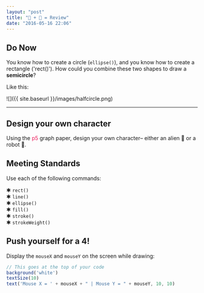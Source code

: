 ```yaml
---
layout: "post"
title: "👾 + 🤖 = Review"
date: "2016-05-16 22:06"
---
```


## Do Now
You know how to create a circle (`ellipse()`), and you know how to create a rectangle ('rect()'). How could you combine these two shapes to draw a **semicircle**?

Like this:

![]({{ site.baseurl }}/images/halfcircle.png)

---

## Design your own character

Using the <span style="color: #ED1F5E">p5</span> graph paper, design your own character– either an alien 👾 or a robot 🤖.

## <span class="mega-octicon octicon-check"></span> Meeting Standards
Use each of the following commands:

✱ `rect()`    
✱ `line()`    
✱ `ellipse()`    
✱ `fill()`    
✱ `stroke()`    
✱ `strokeWeight()`    

## <span class="mega-octicon octicon-rocket"></span> Push yourself for a 4!
Display the `mouseX` and `mouseY` on the screen while drawing:

```javascript
// This goes at the top of your code
background('white')
textSize(10)
text('Mouse X = ' + mouseX + " | Mouse Y = " + mouseY, 10, 10)
```
